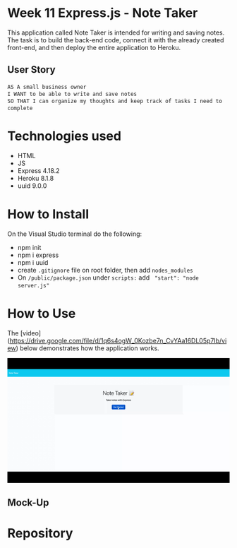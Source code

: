 # Week 11 Express.js - Note Taker  

This application called Note Taker is intended for writing and saving notes.  The task is to build the back-end code, connect it with the already created front-end, and then deploy the entire application to Heroku. 

## User Story

```
AS A small business owner
I WANT to be able to write and save notes
SO THAT I can organize my thoughts and keep track of tasks I need to complete
```

# Technologies used

* HTML
* JS
* Express 4.18.2
* Heroku 8.1.8
* uuid 9.0.0

# How to Install

On the Visual Studio terminal do the following: 

* npm init
* npm i express
* npm i uuid
* create `.gitignore` file on root folder, then add `nodes_modules`
* On `/public/package.json` under `scripts:` add ` "start": "node server.js"` 

# How to Use 

The [video] (https://drive.google.com/file/d/1q6s4ogW_0Kozbe7n_CvYAa16DL05p7Ib/view) below demonstrates how the application works. 

![Watch video](./public/assets/image/note-taker.gif)



## Mock-Up

# Repository